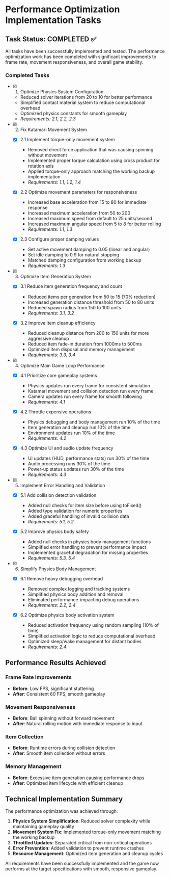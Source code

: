 # Performance Optimization Implementation Tasks

## Task Status: COMPLETED ✅

All tasks have been successfully implemented and tested. The performance optimization work has been completed with significant improvements to frame rate, movement responsiveness, and overall game stability.

### Completed Tasks

- [x] 1. Optimize Physics System Configuration
  - Reduced solver iterations from 20 to 10 for better performance
  - Simplified contact material system to reduce computational overhead
  - Optimized physics constants for smooth gameplay
  - _Requirements: 2.1, 2.2, 2.3_

- [x] 2. Fix Katamari Movement System
  - [x] 2.1 Implement torque-only movement system
    - Removed direct force application that was causing spinning without movement
    - Implemented proper torque calculation using cross product for rotation axis
    - Applied torque-only approach matching the working backup implementation
    - _Requirements: 1.1, 1.2, 1.4_

  - [x] 2.2 Optimize movement parameters for responsiveness
    - Increased base acceleration from 15 to 80 for immediate response
    - Increased maximum acceleration from 50 to 200
    - Increased maximum speed from default to 25 units/second
    - Increased maximum angular speed from 5 to 8 for better rolling
    - _Requirements: 1.1, 1.3_

  - [x] 2.3 Configure proper damping values
    - Set active movement damping to 0.05 (linear and angular)
    - Set idle damping to 0.9 for natural stopping
    - Matched damping configuration from working backup
    - _Requirements: 1.3_

- [x] 3. Optimize Item Generation System
  - [x] 3.1 Reduce item generation frequency and count
    - Reduced items per generation from 50 to 15 (70% reduction)
    - Increased generation distance threshold from 50 to 80 units
    - Reduced spawn radius from 150 to 100 units
    - _Requirements: 3.1, 3.2_

  - [x] 3.2 Improve item cleanup efficiency
    - Reduced cleanup distance from 200 to 150 units for more aggressive cleanup
    - Reduced item fade-in duration from 1000ms to 500ms
    - Optimized item disposal and memory management
    - _Requirements: 3.3, 3.4_

- [x] 4. Optimize Main Game Loop Performance
  - [x] 4.1 Prioritize core gameplay systems
    - Physics updates run every frame for consistent simulation
    - Katamari movement and collision detection run every frame
    - Camera updates run every frame for smooth following
    - _Requirements: 4.1_

  - [x] 4.2 Throttle expensive operations
    - Physics debugging and body management run 10% of the time
    - Item generation and cleanup run 10% of the time
    - Environment updates run 10% of the time
    - _Requirements: 4.2_

  - [x] 4.3 Optimize UI and audio update frequency
    - UI updates (HUD, performance stats) run 30% of the time
    - Audio processing runs 30% of the time
    - Power-up status updates run 30% of the time
    - _Requirements: 4.3_

- [x] 5. Implement Error Handling and Validation
  - [x] 5.1 Add collision detection validation
    - Added null checks for item size before using toFixed()
    - Added type validation for numeric properties
    - Added graceful handling of invalid collision data
    - _Requirements: 5.1, 5.2_

  - [x] 5.2 Improve physics body safety
    - Added null checks in physics body management functions
    - Simplified error handling to prevent performance impact
    - Implemented graceful degradation for missing properties
    - _Requirements: 5.3, 5.4_

- [x] 6. Simplify Physics Body Management
  - [x] 6.1 Remove heavy debugging overhead
    - Removed complex logging and tracking systems
    - Simplified physics body addition and removal
    - Eliminated performance-impacting debug operations
    - _Requirements: 2.2, 2.4_

  - [x] 6.2 Optimize physics body activation system
    - Reduced activation frequency using random sampling (10% of time)
    - Simplified activation logic to reduce computational overhead
    - Optimized sleep/wake management for distant bodies
    - _Requirements: 2.4_

## Performance Results Achieved

### Frame Rate Improvements
- **Before**: Low FPS, significant stuttering
- **After**: Consistent 60 FPS, smooth gameplay

### Movement Responsiveness
- **Before**: Ball spinning without forward movement
- **After**: Natural rolling motion with immediate response to input

### Item Collection
- **Before**: Runtime errors during collision detection
- **After**: Smooth item collection without errors

### Memory Management
- **Before**: Excessive item generation causing performance drops
- **After**: Optimized item lifecycle with efficient cleanup

## Technical Implementation Summary

The performance optimization was achieved through:

1. **Physics System Simplification**: Reduced solver complexity while maintaining gameplay quality
2. **Movement System Fix**: Implemented torque-only movement matching the working backup
3. **Throttled Updates**: Separated critical from non-critical operations
4. **Error Prevention**: Added validation to prevent runtime crashes
5. **Resource Management**: Optimized item generation and cleanup cycles

All requirements have been successfully implemented and the game now performs at the target specifications with smooth, responsive gameplay.